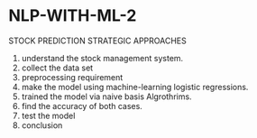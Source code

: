 # NLP-WITH-ML-2
STOCK PREDICTION  STRATEGIC APPROACHES
1. understand the stock management system.
2. collect the data set
3. preprocessing requirement
4. make the model using machine-learning logistic regressions.
5. trained the model via naive basis Algrothrims.
6. find the accuracy of both cases.
7. test the model
8. conclusion 
